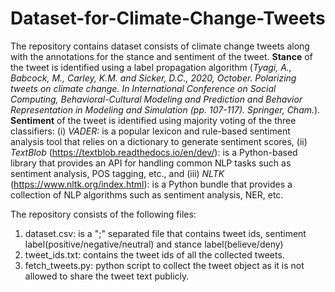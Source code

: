 # Dataset-for-Climate-Change-Tweets

The repository contains dataset consists of climate change tweets along with the annotations for the stance and sentiment of the tweet.
**Stance** of the tweet is identified using a label propagation algorithm (_Tyagi, A., Babcock, M., Carley, K.M. and Sicker, D.C., 2020, October. Polarizing tweets on climate change. In International Conference on Social Computing, Behavioral-Cultural Modeling and Prediction and Behavior Representation in Modeling and Simulation (pp. 107-117). Springer, Cham._). 
**Sentiment** of the tweet is identified using majority voting of the three classifiers: (i) _VADER:_ is a popular lexicon and rule-based sentiment analysis tool that relies on a dictionary to generate sentiment scores, (ii) _TextBlob_ (https://textblob.readthedocs.io/en/dev/): is a Python-based library that provides an API for handling common NLP tasks such as sentiment analysis, POS tagging, etc., and (iii) _NLTK_ (https://www.nltk.org/index.html): is a Python bundle that provides a collection of NLP algorithms such as sentiment analysis, NER, etc.

The repository consists of the following files:
1. dataset.csv: is a ";" separated file that contains tweet ids, sentiment label(positive/negative/neutral) and stance label(believe/deny)
2. tweet_ids.txt: contains the tweet ids of all the collected tweets.
3. fetch_tweets.py: python script to collect the tweet object as it is not allowed to share the tweet text publicly.
